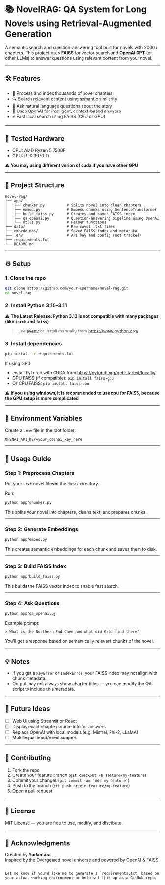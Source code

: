 
# 📚 NovelRAG: QA System for Long Novels using Retrieval-Augmented Generation

A semantic search and question-answering tool built for novels with 2000+ chapters. This project uses **FAISS** for vector search and **OpenAI GPT** (or other LLMs) to answer questions using relevant content from your novel.

---

## 🛠 Features

  - 📖 Process and index thousands of novel chapters
  - 🔍 Search relevant content using semantic similarity
  - 💬 Ask natural language questions about the story
  - 🧠 Uses OpenAI for intelligent, context-based answers
  - ⚡ Fast local search using FAISS (CPU or GPU)

---
## 🔧 Tested Hardware
  - CPU: AMD Ryzen 5 7500F
  - GPU: RTX 3070 Ti

⚠️ **You may using different verion of cuda if you have other GPU**

---

## 📁 Project Structure

```
novel-rag/
├── app/
│   ├── chunker.py          # Splits novel into clean chapters
│   ├── embed.py            # Embeds chunks using SentenceTransformer
│   ├── build_faiss.py      # Creates and saves FAISS index
│   ├── qa_openai.py        # Question-answering pipeline using OpenAI
│   └── utils.py            # Helper functions
├── data/                   # Raw novel .txt files
├── embeddings/             # Saved FAISS index and metadata
├── .env                    # API key and config (not tracked)
├── requirements.txt
└── README.md
```

---

## ⚙️ Setup

### 1. Clone the repo

```bash
git clone https://github.com/your-username/novel-rag.git
cd novel-rag
```

### 2. Install Python 3.10–3.11

⚠️ **The Latest Release: Python 3.13 is not compatible with many packages (like `torch` and `faiss`)**

> Use [pyenv](https://github.com/pyenv/pyenv) or install manually from https://www.python.org/

### 3. Install dependencies

```bash
pip install -r requirements.txt
```

If using GPU:

- Install PyTorch with CUDA from https://pytorch.org/get-started/locally/
- GPU FAISS (if compatible): `pip install faiss-gpu`
- Or CPU FAISS: `pip install faiss-cpu`
  
⚠️ **If you using windows, it is recommended to use cpu for FAISS, because the GPU setup is more complicated**

---

## 🔑 Environment Variables

Create a `.env` file in the root folder:

```env
OPENAI_API_KEY=your_openai_key_here
```

---

## 🧩 Usage Guide

### Step 1: Preprocess Chapters

Put your `.txt` novel files in the `data/` directory.

Run:

```bash
python app/chunker.py
```

This splits your novel into chapters, cleans text, and prepares chunks.

---

### Step 2: Generate Embeddings

```bash
python app/embed.py
```

This creates semantic embeddings for each chunk and saves them to disk.

---

### Step 3: Build FAISS Index

```bash
python app/build_faiss.py
```

This builds the FAISS vector index to enable fast search.

---

### Step 4: Ask Questions

```bash
python app/qa_openai.py
```

Example prompt:

```
> What is the Northern End Cave and what did Grid find there?
```

You’ll get a response based on semantically relevant chunks of the novel.

---

## 💡 Notes

- If you get a `KeyError` or `IndexError`, your FAISS index may not align with chunk metadata.
- Output may not always show chapter titles — you can modify the QA script to include this metadata.

---

## 🔮 Future Ideas

- [ ] Web UI using Streamlit or React
- [ ] Display exact chapter/source info for answers
- [ ] Replace OpenAI with local models (e.g. Mistral, Phi-2, LLaMA)
- [ ] Multilingual input/novel support

---

## 🤝 Contributing

1. Fork the repo
2. Create your feature branch (`git checkout -b feature/my-feature`)
3. Commit your changes (`git commit -am 'Add my feature'`)
4. Push to the branch (`git push origin feature/my-feature`)
5. Open a pull request

---

## 📜 License

MIT License — you are free to use, modify, and distribute.

---

## 🙏 Acknowledgments

Created by **Yudantara**  
Inspired by the Overgeared novel universe and powered by OpenAI & FAISS.
```

Let me know if you’d like me to generate a `requirements.txt` based on your actual working environment or help set this up as a GitHub repo.
